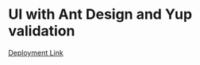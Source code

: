 # UI with Ant Design and Yup validation

 [Deployment Link](https://nhannn87dn.github.io/ui-form-antd-yup/)
